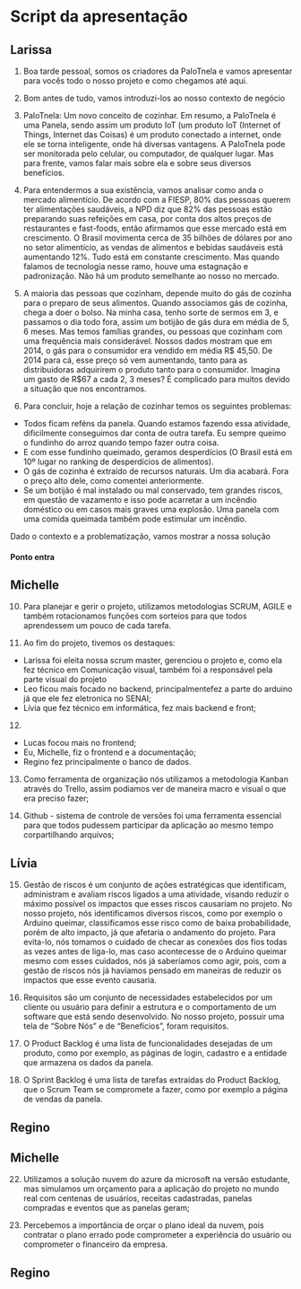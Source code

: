 # Script da apresentação

## Larissa 

1. Boa tarde pessoal, somos os criadores da PaIoTnela e vamos apresentar para vocês todo o nosso projeto e como chegamos até aqui.

2. Bom antes de tudo, vamos introduzi-los ao nosso contexto de negócio

3. PaIoTnela: Um novo conceito de cozinhar. Em resumo, a PaIoTnela é uma Panela, sendo assim um produto IoT (um produto IoT (Internet of Things, Internet das Coisas) é um produto conectado a internet, onde ele se torna inteligente, onde há diversas vantagens. A PaIoTnela pode ser monitorada pelo celular, ou computador, de qualquer lugar. Mas para frente, vamos falar mais sobre ela e sobre seus diversos benefícios.

4. Para entendermos a sua existência, vamos analisar como anda o mercado alimentício. De acordo com a FIESP, 80% das pessoas querem ter alimentações saudáveis, a NPD diz que 82% das pessoas estão preparando suas refeições em casa, por conta dos altos preços de restaurantes e fast-foods, então afirmamos que esse mercado está em crescimento. O Brasil movimenta cerca de 35 bilhões de dólares por ano no setor alimentício, as vendas de alimentos e bebidas saudáveis está aumentando 12%. Tudo está em constante crescimento. 
Mas quando falamos de tecnologia nesse ramo, houve uma estagnação e padronização. Não há um produto semelhante ao nosso no mercado. 

5. A maioria das pessoas que cozinham, depende muito do gás de cozinha para o preparo de seus alimentos. Quando associamos gás de cozinha, chega a doer o bolso. Na minha casa, tenho sorte de sermos em 3, e passamos o dia todo fora, assim um botijão de gás dura em média de 5, 6 meses. Mas temos famílias grandes, ou pessoas que cozinham com uma frequência mais considerável. Nossos dados mostram que em 2014, o gás para o consumidor era vendido em média R$ 45,50. De 2014 para cá, esse preço só vem aumentando, tanto para as distribuidoras adquirirem o produto tanto para o consumidor. Imagina um gasto de R$67 a cada 2, 3 meses? É complicado para muitos devido a situação que nos encontramos. 

6. Para concluir, hoje a relação de cozinhar temos os seguintes problemas:

- Todos ficam reféns da panela. Quando estamos fazendo essa atividade, dificilmente conseguimos dar conta de outra tarefa. Eu sempre queimo o fundinho do arroz quando tempo fazer outra coisa. 
- E com esse fundinho queimado, geramos desperdícios (O Brasil está em 10º lugar no ranking de desperdícios de alimentos).
- O gás de cozinha é extraído de recursos naturais. Um dia acabará. Fora o preço alto dele, como comentei anteriormente. 
- Se um botijão é mal instalado ou mal conservado, tem grandes riscos, em questão de vazamento e isso pode acarretar a um incêndio doméstico ou em casos mais graves uma explosão. Uma panela com uma comida queimada também pode estimular um incêndio. 

Dado o contexto e a problematização, vamos mostrar a nossa solução

#### Ponto entra

## Michelle

10. Para planejar e gerir o projeto, utilizamos metodologias SCRUM, AGILE e também rotacionamos funções com sorteios para que todos aprendessem um pouco de cada tarefa.

11. Ao fim do projeto, tivemos os destaques:
- Larissa foi eleita nossa scrum master, gerenciou o projeto e, como ela fez técnico em Comunicação visual, também foi a responsável pela parte visual do projeto
- Leo ficou mais focado no backend, principalmentefez a parte do arduino já que ele fez eletronica no SENAI;
- Lívia que fez técnico em informática, fez mais backend e front;


12. 
- Lucas focou mais no frontend;
- Eu, Michelle, fiz o frontend e a documentação;
- Regino fez principalmente o banco de dados.

13. Como ferramenta de organização nós utilizamos a metodologia Kanban através do Trello, assim podiamos ver de maneira macro e visual o que era preciso fazer;

14. Github - sistema de controle de versões foi uma ferramenta essencial para que todos pudessem participar da aplicação ao mesmo tempo corpartilhando arquivos;


## Lívia 

15. Gestão de riscos é um conjunto de ações estratégicas que identificam, administram e avaliam riscos ligados a uma atividade, visando reduzir o máximo possível os impactos que esses riscos causariam no projeto. No nosso projeto, nós identificamos diversos riscos, como por exemplo o Arduino queimar, classificamos esse risco como de baixa probabilidade, porém de alto impacto, já que afetaria o andamento do projeto. Para evita-lo, nós tomamos o cuidado de checar as conexões dos fios todas as vezes antes de liga-lo, mas caso acontecesse de o Arduino queimar mesmo com esses cuidados, nós já saberíamos como agir, pois, com a gestão de riscos nós já havíamos pensado em maneiras de reduzir os impactos que esse evento causaria. 

16. Requisitos são um conjunto de necessidades estabelecidos por um cliente ou usuário para definir a estrutura e o comportamento de um software que está sendo desenvolvido. No nosso projeto, possuir uma tela de “Sobre Nós” e de “Benefícios”, foram requisitos. 

17. O Product Backlog é uma lista de funcionalidades desejadas de um produto, como por exemplo, as páginas de login, cadastro e a entidade que armazena os dados da panela. 

18. O Sprint Backlog é uma lista de tarefas extraídas do Product Backlog, que o Scrum Team se compromete a fazer, como por exemplo a página de vendas da panela.  

## Regino

## Michelle

22. Utilizamos a solução nuvem do azure da microsoft na versão estudante, mas simulamos um orçamento para a aplicação do projeto no mundo real com centenas de usuários, receitas cadastradas, panelas compradas e eventos que as panelas geram;

23. Percebemos a importância de orçar o plano ideal da nuvem, pois contratar o plano errado pode comprometer a experiência do usuário ou comprometer o financeiro da empresa.

## Regino